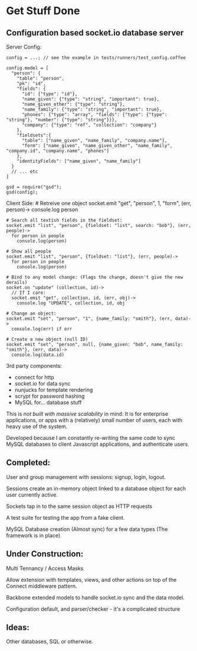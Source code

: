 Get Stuff Done
=========

Configuration based socket.io database server
---------

Server Config:

    config = ...; // see the example in tests/runners/test_config.coffee
    
    config.model = [
      "person": {
        "table": "person",
        "pk": "id",
        "fields": {
          "id": {"type": "id"},
          "name_given": {"type": "string", "important": true},
          "name_given_other": {"type": "string"},
          "name_family": {"type": "string", "important": true},
          "phones": {"type": "array", "fields": {"type": {"type": "string"}, "number": {"type": "string"}}},
          "company": {"type": "ref", "collection": "company"}
        },
        "fieldsets":{
          "table": ["name_given", "name_family", "company.name"],
          "form": ["name_given", "name_given_other", "name_family", "company.id", "company.name", "phones"]
        },
        "identityFields": ["name_given", "name_family"]
      }
      // ... etc
    ]
    
    gsd = require("gsd");
    gsd(config);
    
    
Client Side:
    # Retreive one object
    socket.emit "get", "person", 1, "form", (err, person)->
      console.log person
      
    # Search all textish fields in the fieldset:
    socket.emit "list", "person", {fieldset: "list", search: "bob"}, (err, people)->
      for person in people
        console.log(person)
    
    # Show all people
    socket.emit "list", "person", {fieldset: "list"}, (err, people)->
      for person in people
        console.log(person) 
        
    # Bind to any model change: (Flags the change, doesn't give the new derails)
    socket.on "update" (collection, id)->
      // If I care:
      socket.emit "get", collection, id, (err, obj)->
        console.log "UPDATE", collection, id, obj
        
    # Change an object:
    socket.emit "set", "person", "1", {name_family: "smith"}, (err, data)->
      console.log(err) if err
    
    # Create a new object (null ID)
    socket.emit "set", "person", null, {name_given: "bob", name_family: "smith"}, (err, data)->
      console.log(data.id)
  
  

3rd party components:
- connect for http
- socket.io for data sync
- nunjucks for template rendering
- scrypt for password hashing
- MySQL for... database stuff

This is *not built with massive scalability* in mind: It is for enterprise applications, or apps with a (relatively)
small number of users, each with heavy use of the system.

Developed because I am constantly re-writing the same code to sync MySQL databases to client Javascript applications,
and authenticate users.

Completed:
---------
User and group management with sessions: signup, login, logout.

Sessions create an in-memory object linked to a database object for each user currently active.

Sockets tap in to the same session object as HTTP requests

A test suite for testing the app from a fake client.

MySQL Database creation (Almost sync) for a few data types (The framework is in place)


Under Construction:
---------
Multi Tennancy / Access Masks

Allow extension with templates, views, and other actions on top of the Connect middleware pattern.

Backbone extended models to handle socket.io sync and the data model.

Configuration default, and parser/checker - it's a complicated structure


Ideas:
--------
Other databases, SQL or otherwise.
